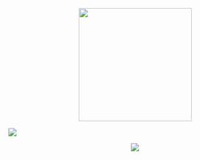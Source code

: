 <!--- stats -->
<p align="center">

  <!--- <img align="center" src="https://github-readme-stats-zozeck.vercel.app/api?username=zozeck&include_all_commits=true&count_private=true&show_icons=true&&line_height=20&title_color=7A7ADB&icon_color=2234AE&text_color=D3D3D3&bg_color=0,000000,130F40" width = 500px>-->
  
  <img align="center" src="https://github.com/7oSkaaa/7oSkaaa/blob/main/Images/Right_Side.gif?raw=true" width = 225px>
</p>

<!--horizontal divider(gradiant)-->
<img src="https://user-images.githubusercontent.com/73097560/115834477-dbab4500-a447-11eb-908a-139a6edaec5c.gif">

<!--tech stack icons-->
<p align="center">
  <a href="https://skillicons.dev">
    <img src="https://skillicons.dev/icons?i=aws,css,discord,docker,github,html,js,linux,md,nodejs,postman,py,vscode,selenium,gitlab,grafana,stackoverflow,powershell,postgres,linkedin&perline=14" />
  </a>
</p>
